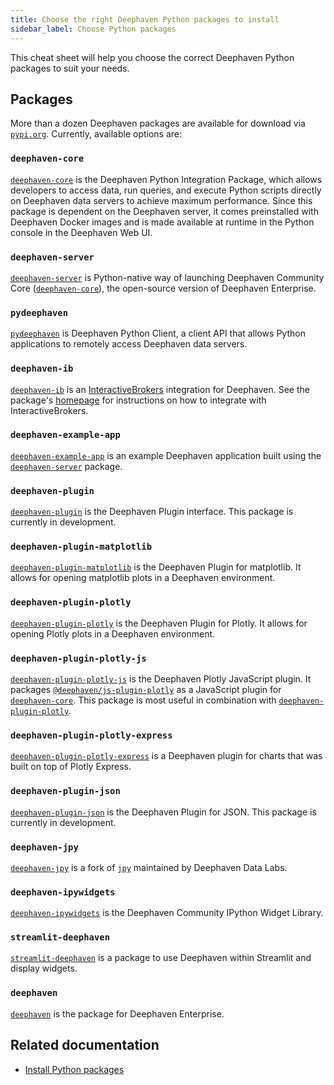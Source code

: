 ```yaml
---
title: Choose the right Deephaven Python packages to install
sidebar_label: Choose Python packages
---
```


This cheat sheet will help you choose the correct Deephaven Python packages to suit your needs.

## Packages

More than a dozen Deephaven packages are available for download via [`pypi.org`](https://pypi.org/search/?q=deephaven). Currently, available options are:

### `deephaven-core`

[`deephaven-core`](https://pypi.org/project/deephaven-core/) is the Deephaven Python Integration Package, which allows developers to access data, run queries, and execute Python scripts directly on Deephaven data servers to achieve maximum performance. Since this package is dependent on the Deephaven server, it comes preinstalled with Deephaven Docker images and is made available at runtime in the Python console in the Deephaven Web UI.

### `deephaven-server`

[`deephaven-server`](https://pypi.org/project/deephaven-server/) is Python-native way of launching Deephaven Community Core ([`deephaven-core`](https://www.github.com/deephaven/deephaven-core)), the open-source version of Deephaven Enterprise.

### `pydeephaven`

[`pydeephaven`](https://pypi.org/project/pydeephaven/) is Deephaven Python Client, a client API that allows Python applications to remotely access Deephaven data servers.

### `deephaven-ib`

[`deephaven-ib`](https://pypi.org/project/deephaven-ib/) is an [InteractiveBrokers](https://www.interactivebrokers.com/en/home.php) integration for Deephaven. See the package's [homepage](https://pypi.org/project/deephaven-ib/) for instructions on how to integrate with InteractiveBrokers.

### `deephaven-example-app`

[`deephaven-example-app`](https://pypi.org/project/deephaven-example-app/) is an example Deephaven application built using the [`deephaven-server`](https://pypi.org/project/deephaven-server/) package.

### `deephaven-plugin`

[`deephaven-plugin`](https://pypi.org/project/deephaven-plugin/) is the Deephaven Plugin interface. This package is currently in development.

### `deephaven-plugin-matplotlib`

[`deephaven-plugin-matplotlib`](https://pypi.org/project/deephaven-plugin-matplotlib/) is the Deephaven Plugin for matplotlib. It allows for opening matplotlib plots in a Deephaven environment.

### `deephaven-plugin-plotly`

[`deephaven-plugin-plotly`](https://pypi.org/project/deephaven-plugin-plotly/) is the Deephaven Plugin for Plotly. It allows for opening Plotly plots in a Deephaven environment.

### `deephaven-plugin-plotly-js`

[`deephaven-plugin-plotly-js`](https://pypi.org/project/deephaven-plugin-plotly-js/) is the Deephaven Plotly JavaScript plugin. It packages [`@deephaven/js-plugin-plotly`](https://www.npmjs.com/package/@deephaven/js-plugin-plotly) as a JavaScript plugin for [`deephaven-core`](https://github.com/deephaven/deephaven-core). This package is most useful in combination with [`deephaven-plugin-plotly`](https://github.com/deephaven/deephaven-plugin-plotly).

### `deephaven-plugin-plotly-express`

[`deephaven-plugin-plotly-express`](https://pypi.org/project/deephaven-plugin-plotly-express/) is a Deephaven plugin for charts that was built on top of Plotly Express.

### `deephaven-plugin-json`

[`deephaven-plugin-json`](https://pypi.org/project/deephaven-plugin-json/) is the Deephaven Plugin for JSON. This package is currently in development.

### `deephaven-jpy`

[`deephaven-jpy`](https://pypi.org/project/deephaven-jpy/) is a fork of [`jpy`](https://github.com/bcdev/jpy.git) maintained by Deephaven Data Labs.

### `deephaven-ipywidgets`

[`deephaven-ipywidgets`](https://pypi.org/project/deephaven-ipywidgets/) is the Deephaven Community IPython Widget Library.

### `streamlit-deephaven`

[`streamlit-deephaven`](https://pypi.org/project/streamlit-deephaven/) is a package to use Deephaven within Streamlit and display widgets.

### `deephaven`

[`deephaven`](https://pypi.org/project/deephaven/) is the package for Deephaven Enterprise.

## Related documentation

- [Install Python packages](../../how-to-guides/install-and-use-python-packages.md)

